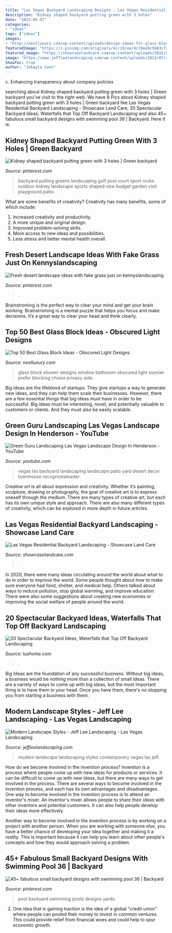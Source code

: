 ```yaml
---
title: "Las Vegas Backyard Landscaping Designs : Las Vegas Residential Backyard Landscaping"
description: "Kidney shaped backyard putting green with 3 holes"
date: "2023-05-07"
categories:
- "ideas"
tags: ["ideas"]
images:
- "http://nextluxury.com/wp-content/uploads/design-ideas-for-glass-block-shower.jpg"
featuredImage: "https://i.pinimg.com/originals/4c/19/ee/4c19ee9c5683c720857eca6b6886ca99.jpg"
featured_image: "https://showcaselandcare.com/wp-content/uploads/2015/02/NewInstalls-Residential61.jpg"
image: "https://www.jeffleelandscaping.com/wp-content/uploads/2013/07/contemporary-landscaping.jpg"
ShowToc: true
author: "Jakayla Conn"
---
```



c. Enhancing transparency about company policies 

	

		
searching about Kidney shaped backyard putting green with 3 holes | Green backyard you've visit to the right web. We have 8 Pics about Kidney shaped backyard putting green with 3 holes | Green backyard like Las Vegas Residential Backyard Landscaping - Showcase Land Care, 20 Spectacular Backyard Ideas, Waterfalls that Top Off Backyard Landscaping and also 45+ fabulous small backyard designs with swimming pool 36 | Backyard. Here it is:
		
    
## Kidney Shaped Backyard Putting Green With 3 Holes | Green Backyard

<img loading=lazy src="https://i.pinimg.com/736x/10/c5/f0/10c5f0f763b7876a7a00583f4a7d5edd.jpg" onerror="this.onerror=null;this.src='https://tse1.mm.bing.net/th?id=OIP.f5AkKTRut3h6QuMKBfndVAAAAA&amp;pid=15.1';" alt="Kidney shaped backyard putting green with 3 holes | Green backyard">

_Source: pinterest.com_

>backyard putting greens landscaping golf pool court sport rocks outdoor kidney landscape sports shaped nice budget garden visit playground patio. 

	

What are some benefits of creativity?
Creativity has many benefits, some of which include: 
1. Increased creativity and productivity.
2. A more unique and original design.
3. Improved problem-solving skills.
4. More access to new ideas and possibilities. 
5. Less stress and better mental health overall.

    
## Fresh Desert Landscape Ideas With Fake Grass Just On Kennyslandscaping

<img loading=lazy src="https://i.pinimg.com/736x/83/94/e9/8394e93139ebaa098ab21f2d8f626b0f.jpg" onerror="this.onerror=null;this.src='https://tse4.mm.bing.net/th?id=OIP.wZB6af7TbzJywonAIc5v7gHaJ3&amp;pid=15.1';" alt="Fresh desert landscape ideas with fake grass just on kennyslandscaping">

_Source: pinterest.com_

>. 

	

Brainstroming is the perfect way to clear your mind and get your brain working. Brainstroming is a mental puzzle that helps you focus and make decisions. It’s a great way to clear your head and think clearly.

    
## Top 50 Best Glass Block Ideas - Obscured Light Designs

<img loading=lazy src="http://nextluxury.com/wp-content/uploads/design-ideas-for-glass-block-shower.jpg" onerror="this.onerror=null;this.src='https://tse4.mm.bing.net/th?id=OIP.ZnkxwcSjandpsrknkTgMTwAAAA&amp;pid=15.1';" alt="Top 50 Best Glass Block Ideas - Obscured Light Designs">

_Source: nextluxury.com_

>glass block shower designs window bathroom obscured light sunnier prefer blocking choice privacy side. 

	

Big ideas are the lifeblood of startups. They give startups a way to generate new ideas, and they can help them scale their businesses. However, there are a few essential things that big ideas must have in order to be successful. Big ideas must be interesting, novel, and potentially valuable to customers or clients. And they must also be easily scalable.

    
## Green Guru Landscaping Las Vegas Landscape Design In Henderson - YouTube

<img loading=lazy src="https://i.ytimg.com/vi/SsVI1wvMaw0/maxresdefault.jpg" onerror="this.onerror=null;this.src='https://tse2.mm.bing.net/th?id=OIP.P7xhWrKAf7neE04lY0Ql8wHaEK&amp;pid=15.1';" alt="Green Guru Landscaping Las Vegas Landscape Design In Henderson - YouTube">

_Source: youtube.com_

>vegas las backyard landscaping landscape patio yard desert decor townhouse recognizealeader. 

	

Creative art is all about expression and creativity. Whether it’s painting, sculpture, drawing or photography, the goal of creative art is to express oneself through the medium. There are many types of creative art, but each has its own unique style and approach. There are also many different types of creativity, which can be explored in more depth in future articles.

    
## Las Vegas Residential Backyard Landscaping - Showcase Land Care

<img loading=lazy src="https://showcaselandcare.com/wp-content/uploads/2015/02/NewInstalls-Residential61.jpg" onerror="this.onerror=null;this.src='https://tse4.mm.bing.net/th?id=OIP.Bq4FPhs8KyZsW0GJWmSdfgHaFj&amp;pid=15.1';" alt="Las Vegas Residential Backyard Landscaping - Showcase Land Care">

_Source: showcaselandcare.com_

>. 

	

In 2020, there were many ideas circulating around the world about what to do in order to improve the world. Some people thought about how to make sure everyone had food, shelter, and medical help. Others talked about ways to reduce pollution, stop global warming, and improve education. There were also some suggestions about creating new economies or improving the social welfare of people around the world.

    
## 20 Spectacular Backyard Ideas, Waterfalls That Top Off Backyard Landscaping

<img loading=lazy src="https://www.lushome.com/wp-content/uploads/2014/07/water-features-backyard-waterfall-landscaping-ideas-16.jpg" onerror="this.onerror=null;this.src='https://tse2.mm.bing.net/th?id=OIP.XeMn53QBM97sr1RygP8VZAHaIa&amp;pid=15.1';" alt="20 Spectacular Backyard Ideas, Waterfalls that Top Off Backyard Landscaping">

_Source: lushome.com_

>. 

	

Big Ideas are the foundation of any successful business. Without big ideas, a business would be nothing more than a collection of small ideas. There are a variety of ways to come up with big ideas, but the most important thing is to have them in your head. Once you have them, there's no stopping you from starting a business with them.

    
## Modern Landscape Styles - Jeff Lee Landscaping - Las Vegas Landscaping

<img loading=lazy src="https://www.jeffleelandscaping.com/wp-content/uploads/2013/07/contemporary-landscaping.jpg" onerror="this.onerror=null;this.src='https://tse4.mm.bing.net/th?id=OIP.twKiJ1FnjpnfOl9syOXtBwHaFj&amp;pid=15.1';" alt="Modern Landscape Styles - Jeff Lee Landscaping - Las Vegas Landscaping">

_Source: jeffleelandscaping.com_

>modern landscape landscaping styles contemporary vegas las jeff. 

	

How do we become involved in the invention process?
Invention is a process where people come up with new ideas for products or services. It can be difficult to come up with new ideas, but there are many ways to get involved in the process. There are several ways to become involved in the invention process, and each has its own advantages and disadvantages.
One way to become involved in the invention process is to attend an inventor's mixer. An inventor's mixer allows people to share their ideas with other inventors and potential customers. It can also help people develop their ideas more effectively.

Another way to become involved in the invention process is by working on a project with another person. When you are working with someone else, you have a better chance of developing your idea together and making it a reality. This is important because it can help you learn about other people's concepts and how they would approach solving a problem.

    
## 45+ Fabulous Small Backyard Designs With Swimming Pool 36 | Backyard

<img loading=lazy src="https://i.pinimg.com/originals/4c/19/ee/4c19ee9c5683c720857eca6b6886ca99.jpg" onerror="this.onerror=null;this.src='https://tse3.mm.bing.net/th?id=OIP.PA35RzW4BvfvPiRyQW8FdAHaLG&amp;pid=15.1';" alt="45+ fabulous small backyard designs with swimming pool 36 | Backyard">

_Source: pinterest.com_

>pool backyard swimming pools designs yards. 

	

2. One idea that is gaining traction is the idea of a global "credit union" where people can pooled their money to invest in common ventures. This could provide relief from financial woes and could help to spur economic growth.

